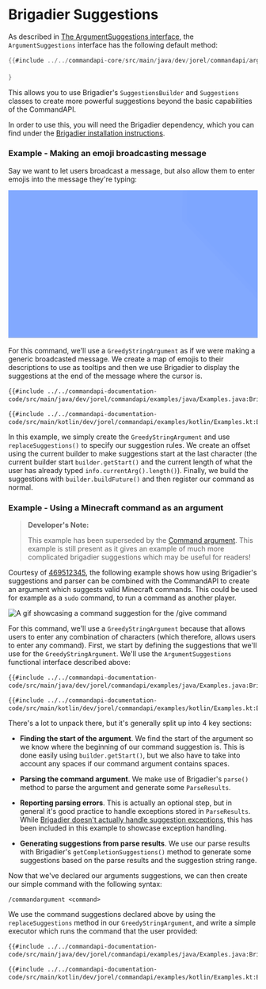 # Brigadier Suggestions

As described in [The ArgumentSuggestions interface](./argumentsuggestions.md#the-argumentsuggestions-interface), the `ArgumentSuggestions` interface has the following default method:

```java
{{#include ../../commandapi-core/src/main/java/dev/jorel/commandapi/arguments/ArgumentSuggestions.java:Declaration}}

}
```

This allows you to use Brigadier's `SuggestionsBuilder` and `Suggestions` classes to create more powerful suggestions beyond the basic capabilities of the CommandAPI.

In order to use this, you will need the Brigadier dependency, which you can find under the [Brigadier installation instructions](https://github.com/Mojang/brigadier#installation).

<div class="example">

### Example - Making an emoji broadcasting message

Say we want to let users broadcast a message, but also allow them to enter emojis into the message they're typing:

![A gif showcasing a command where emojis are suggested when typing a message](./images/emojimsg.gif)

For this command, we'll use a `GreedyStringArgument` as if we were making a generic broadcasted message. We create a map of emojis to their descriptions to use as tooltips and then we use Brigadier to display the suggestions at the end of the message where the cursor is.

<div class="multi-pre">

```java,Java
{{#include ../../commandapi-documentation-code/src/main/java/dev/jorel/commandapi/examples/java/Examples.java:BrigadierSuggestions3}}
```

```kotlin,Kotlin
{{#include ../../commandapi-documentation-code/src/main/kotlin/dev/jorel/commandapi/examples/kotlin/Examples.kt:BrigadierSuggestions3}}
```

</div>

In this example, we simply create the `GreedyStringArgument` and use `replaceSuggestions()` to specify our suggestion rules. We create an offset using the current builder to make suggestions start at the last character (the current builder start `builder.getStart()` and the current length of what the user has already typed `info.currentArg().length()`). Finally, we build the suggestions with `builder.buildFuture()` and then register our command as normal.

</div>

<div class="example">

### Example - Using a Minecraft command as an argument

> **Developer's Note:**
>
> This example has been superseded by the [Command argument](./commandarguments.md). This example is still present as it gives an example of much more complicated brigadier suggestions which may be useful for readers!

Courtesy of [469512345](https://github.com/469512345), the following example shows how using Brigadier's suggestions and parser can be combined with the CommandAPI to create an argument which suggests valid Minecraft commands. This could be used for example as a `sudo` command, to run a command as another player.

![A gif showcasing a command suggestion for the /give command](./images/commandargument.gif)

For this command, we'll use a `GreedyStringArgument` because that allows users to enter any combination of characters (which therefore, allows users to enter any command). First, we start by defining the suggestions that we'll use for the `GreedyStringArgument`. We'll use the `ArgumentSuggestions` functional interface described above:

<div class="multi-pre">

```java,Java
{{#include ../../commandapi-documentation-code/src/main/java/dev/jorel/commandapi/examples/java/Examples.java:BrigadierSuggestions1}}
```

```kotlin,Kotlin
{{#include ../../commandapi-documentation-code/src/main/kotlin/dev/jorel/commandapi/examples/kotlin/Examples.kt:BrigadierSuggestions1}}
```

</div>

There's a lot to unpack there, but it's generally split up into 4 key sections:

- **Finding the start of the argument**. We find the start of the argument so we know where the beginning of our command suggestion is. This is done easily using `builder.getStart()`, but we also have to take into account any spaces if our command argument contains spaces.

- **Parsing the command argument**. We make use of Brigadier's `parse()` method to parse the argument and generate some `ParseResults`.

- **Reporting parsing errors**. This is actually an optional step, but in general it's good practice to handle exceptions stored in `ParseResults`. While [Brigadier doesn't actually handle suggestion exceptions](https://github.com/Mojang/brigadier/blob/master/src/main/java/com/mojang/brigadier/CommandDispatcher.java#L599), this has been included in this example to showcase exception handling.

- **Generating suggestions from parse results**. We use our parse results with Brigadier's `getCompletionSuggestions()` method to generate some suggestions based on the parse results and the suggestion string range.

Now that we've declared our arguments suggestions, we can then create our simple command with the following syntax:

```mccmd
/commandargument <command>
```

We use the command suggestions declared above by using the `replaceSuggestions` method in our `GreedyStringArgument`, and write a simple executor which runs the command that the user provided:

<div class="multi-pre">

```java,Java
{{#include ../../commandapi-documentation-code/src/main/java/dev/jorel/commandapi/examples/java/Examples.java:BrigadierSuggestions2}}
```

```kotlin,Kotlin
{{#include ../../commandapi-documentation-code/src/main/kotlin/dev/jorel/commandapi/examples/kotlin/Examples.kt:BrigadierSuggestions2}}
```

</div>

</div>
